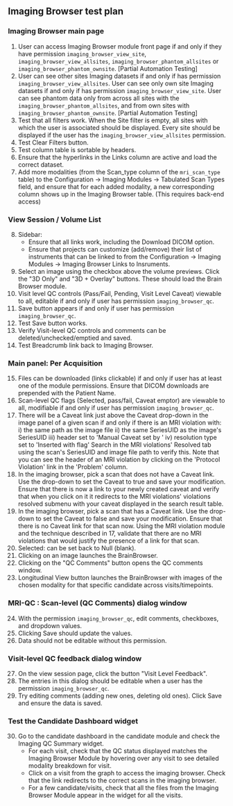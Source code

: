 ## Imaging Browser test plan
	
### Imaging Browser main page
1. User can access Imaging Browser module front page if and only if they have permission `imaging_browser_view_site`, `imaging_browser_view_allsites`, `imaging_browser_phantom_allsites` or `imaging_browser_phantom_ownsite`.
 [Partial Automation Testing]
2. User can see other sites Imaging datasets if and only if has permission `imaging_browser_view_allsites`. User can see only own site Imaging datasets if and only if has permission `imaging_browser_view_site`. User can see phantom data only from across all sites with the `imaging_browser_phantom_allsites`, and from own sites with `imaging_browser_phantom_ownsite`. 
 [Partial Automation Testing]
3. Test that all filters work. When the Site filter is empty, all sites with which the user is associated should be displayed. Every site should be displayed if the user has the `imaging_browser_view_allsites` permission.
4. Test Clear Filters button.
5. Test column table is sortable by headers.
6. Ensure that the hyperlinks in the Links column are active and load the correct dataset.
7. Add more modalities (from the Scan_type column of the `mri_scan_type` table) to the Configuration -> Imaging Modules -> Tabulated Scan Types field, and ensure that for each added modality, a new corresponding column shows up in the Imaging Browser table. (This requires back-end access)

### View Session / Volume List
8. Sidebar:  
   - Ensure that all links work, including the Download DICOM option. 
   - Ensure that projects can customize (add/remove) their list of instruments that can be linked to from the Configuration -> Imaging Modules -> Imaging Browser Links to Insruments.
9. Select an image using the checkbox above the volume previews. Click the "3D Only" and "3D + Overlay" buttons. These should load the Brain Browser module.
10. Visit level QC controls (Pass/Fail, Pending, Visit Level Caveat) viewable to all, editable if and only if user has permission `imaging_browser_qc`.
11. Save button appears if and only if user has permission `imaging_browser_qc`.
12. Test Save button works.
13. Verify Visit-level QC controls and comments can be deleted/unchecked/emptied and saved.
14. Test Breadcrumb link back to Imaging Browser.

### Main panel:  Per Acquisition
15. Files can be downloaded (links clickable) if and only if user has at least one of the module permissions. Ensure that DICOM downloads are
prepended with the Patient Name.
16. Scan-level QC flags (Selected, pass/fail, Caveat emptor) are viewable to all, modifiable if and only if user has permission `imaging_browser_qc`.  
17. There will be a Caveat link just above the Caveat drop-down in the image panel of a given scan if and only if there is an MRI violation with:
       i) the same path as the image file
       ii) the same SeriesUID as the image's SeriesUID
       iii) header set to 'Manual Caveat set by <username>'
       iv) resolution type set to 'Inserted with flag'
    Search in the MRI violations' Resolved tab using the scan's SeriesUID and image file path to verify this. Note that you can see the header
    of an MRI violation by clicking on the 'Protocol Violation' link in the 'Problem' column.
18. In the imaging browser, pick a scan that does not have a Caveat link. Use the drop-down to set the Caveat to true and save your modification.
    Ensure that there is now a link to your newly created caveat and verify that when you click on it it redirects to the MRI violations' violations
    resolved submenu with your caveat displayed in the search result table.
19. In the imaging browser, pick a scan that has a Caveat link. Use the drop-down to set the Caveat to false and save your modification.
    Ensure that there is no Caveat link for that scan now. Using the MRI violation module and the technique described in 17, validate that there
    are no MRI violations that would justify the presence of a link for that scan.
20. Selected:  can be set back to Null (blank).
21. Clicking on an image launches the BrainBrowser.
22. Clicking on the "QC Comments" button opens the QC comments window.
23. Longitudinal View button launches the BrainBrowser with images of the chosen modality for that specific candidate across visits/timepoints.

### MRI-QC : Scan-level (QC Comments) dialog window
24. With the permission `imaging_browser_qc`, edit comments, checkboxes, and dropdown values. 
25. Clicking Save should update the values.
26. Data should not be editable without this permission.

### Visit-level QC feedback dialog window
27. On the view session page, click the button "Visit Level Feedback".
28. The entries in this dialog should be editable when a user has the permission `imaging_browser_qc`.
29. Try editing comments (adding new ones, deleting old ones). Click Save and ensure the data is saved.

### Test the Candidate Dashboard widget
30. Go to the candidate dashboard in the candidate module and check the Imaging QC Summary widget.
    - For each visit, check that the QC status displayed matches the Imaging Browser Module by hovering over any visit to see detailed modality breakdown for visit.
    - Click on a visit from the graph to access the imaging browser. Check that the link redirects to the correct scans in the imaging browser.
    - For a few candidate/visits, check that all the files from the Imaging Browser Module appear in the widget for all the visits.

